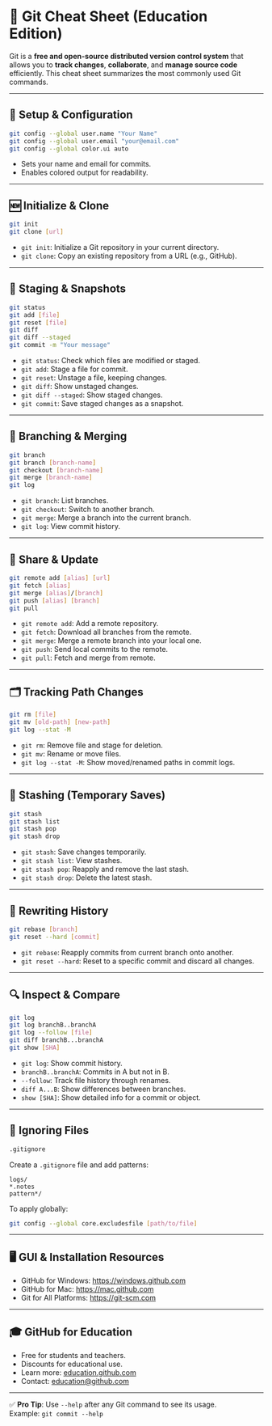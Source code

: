 
# 📝 Git Cheat Sheet (Education Edition)

Git is a **free and open-source distributed version control system** that allows you to **track changes**, **collaborate**, and **manage source code** efficiently. This cheat sheet summarizes the most commonly used Git commands.

---

## 🔧 Setup & Configuration

```bash
git config --global user.name "Your Name"
git config --global user.email "your@email.com"
git config --global color.ui auto
```

- Sets your name and email for commits.
- Enables colored output for readability.

---

## 🆕 Initialize & Clone

```bash
git init
git clone [url]
```

- `git init`: Initialize a Git repository in your current directory.
- `git clone`: Copy an existing repository from a URL (e.g., GitHub).

---

## 📂 Staging & Snapshots

```bash
git status
git add [file]
git reset [file]
git diff
git diff --staged
git commit -m "Your message"
```

- `git status`: Check which files are modified or staged.
- `git add`: Stage a file for commit.
- `git reset`: Unstage a file, keeping changes.
- `git diff`: Show unstaged changes.
- `git diff --staged`: Show staged changes.
- `git commit`: Save staged changes as a snapshot.

---

## 🌿 Branching & Merging

```bash
git branch
git branch [branch-name]
git checkout [branch-name]
git merge [branch-name]
git log
```

- `git branch`: List branches.
- `git checkout`: Switch to another branch.
- `git merge`: Merge a branch into the current branch.
- `git log`: View commit history.

---

## 🔄 Share & Update

```bash
git remote add [alias] [url]
git fetch [alias]
git merge [alias]/[branch]
git push [alias] [branch]
git pull
```

- `git remote add`: Add a remote repository.
- `git fetch`: Download all branches from the remote.
- `git merge`: Merge a remote branch into your local one.
- `git push`: Send local commits to the remote.
- `git pull`: Fetch and merge from remote.

---

## 🗂 Tracking Path Changes

```bash
git rm [file]
git mv [old-path] [new-path]
git log --stat -M
```

- `git rm`: Remove file and stage for deletion.
- `git mv`: Rename or move files.
- `git log --stat -M`: Show moved/renamed paths in commit logs.

---

## 💾 Stashing (Temporary Saves)

```bash
git stash
git stash list
git stash pop
git stash drop
```

- `git stash`: Save changes temporarily.
- `git stash list`: View stashes.
- `git stash pop`: Reapply and remove the last stash.
- `git stash drop`: Delete the latest stash.

---

## 🧽 Rewriting History

```bash
git rebase [branch]
git reset --hard [commit]
```

- `git rebase`: Reapply commits from current branch onto another.
- `git reset --hard`: Reset to a specific commit and discard all changes.

---

## 🔍 Inspect & Compare

```bash
git log
git log branchB..branchA
git log --follow [file]
git diff branchB...branchA
git show [SHA]
```

- `git log`: Show commit history.
- `branchB..branchA`: Commits in A but not in B.
- `--follow`: Track file history through renames.
- `diff A...B`: Show differences between branches.
- `show [SHA]`: Show detailed info for a commit or object.

---

## 🚫 Ignoring Files

```bash
.gitignore
```

Create a `.gitignore` file and add patterns:

```gitignore
logs/
*.notes
pattern*/
```

To apply globally:

```bash
git config --global core.excludesfile [path/to/file]
```

---

## 🖥 GUI & Installation Resources

- GitHub for Windows: https://windows.github.com  
- GitHub for Mac: https://mac.github.com  
- Git for All Platforms: https://git-scm.com  

---

## 🎓 GitHub for Education

- Free for students and teachers.
- Discounts for educational use.  
- Learn more: [education.github.com](https://education.github.com)  
- Contact: education@github.com

---

✅ **Pro Tip**: Use `--help` after any Git command to see its usage.  
Example: `git commit --help`
